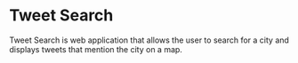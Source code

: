 # Tweet Search

Tweet Search is web application that allows the user to search for a city and displays tweets that mention the city on a map.
